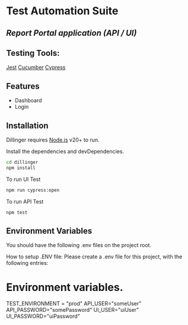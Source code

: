 # Test Automation Suite
## _Report Portal application (API / UI)_

## Testing Tools:
[Jest](https://jestjs.io/docs/jest-platform)
[Cucumber](https://cucumber.io)
[Cypress](https://www.cypress.io)

## Features
- Dashboard
- Login

## Installation

Dillinger requires [Node.js](https://nodejs.org/) v20+ to run.

Install the dependencies and devDependencies.

```sh
cd dillinger
npm install
```

To run UI Test
```sh
npm run cypress:open
```

To run API Test
```sh
npm test
```

## Environment Variables
You should have the following .env files on the project root.

How to setup .ENV file:
Please create a .env file for this project, with the following entries:

# Environment variables.
TEST_ENVIRONMENT = "prod"
API_USER="someUser"
API_PASSWORD="somePassword"
UI_USER="uiUser"
UI_PASSWORD="uiPassword"

